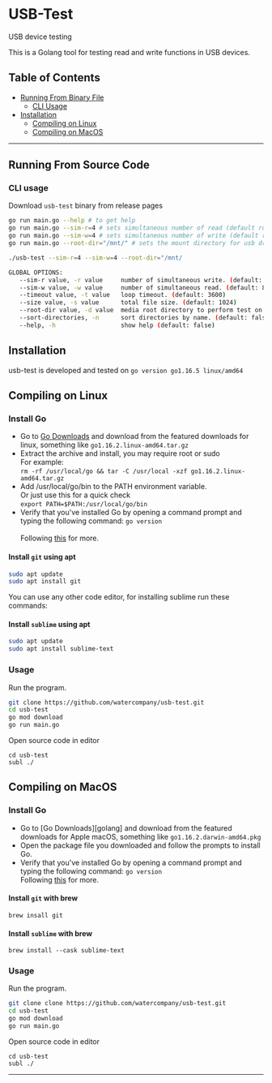 # USB-Test
USB device testing 

This is a Golang tool for testing read and write functions in USB devices.

## Table of Contents
   * [Running From Binary File](#Running-From-BinaryFile)
      * [CLI Usage](#cli-usage)
   * [Installation](#installation)
      * [Compiling on Linux](#compiling-on-linux)
      * [Compiling on MacOS](#compiling-on-macos)

---
## Running From Source Code
### CLI usage

Download `usb-test` binary from release pages

```bash
go run main.go --help # to get help
go run main.go --sim-r=4 # sets simultaneous number of read (default runtime.GOMAXPROCS(0)) - alias(r)
go run main.go --sim-w=4 # sets simultaneous number of write (default runtime.GOMAXPROCS(0)) - alias(w)
go run main.go --root-dir="/mnt/" # sets the mount directory for usb drives (default "/mnt/") - alias(d)

./usb-test --sim-r=4 --sim-w=4 --root-dir="/mnt/
```

```bash
GLOBAL OPTIONS:
   --sim-r value, -r value     number of simultaneous write. (default: 8)
   --sim-w value, -w value     number of simultaneous read. (default: 8)
   --timeout value, -t value   loop timeout. (default: 3600)
   --size value, -s value      total file size. (default: 1024)
   --root-dir value, -d value  media root directory to perform test on. (default: "/mnt/")
   --sort-directories, -n      sort directories by name. (default: false)
   --help, -h                  show help (default: false)
```

## Installation
usb-test is developed and tested on `go version go1.16.5 linux/amd64`

## Compiling on Linux
### Install Go
* Go to [Go Downloads](https://golang.org/dl/) and download from the featured downloads for linux, something like `go1.16.2.linux-amd64.tar.gz`
* Extract the archive and install, you may require root or sudo \
For example: \
   ```rm -rf /usr/local/go && tar -C /usr/local -xzf go1.16.2.linux-amd64.tar.gz```
* Add /usr/local/go/bin to the PATH environment variable. \
Or just use this for a quick check \
```export PATH=$PATH:/usr/local/go/bin```
* Verify that you've installed Go by opening a command prompt and typing the following command: `go version`\
\
Following [this](https://golang.org/doc/install) for more.

#### Install `git` using apt

```bash
sudo apt update
sudo apt install git
```
You can use any other code editor, for installing sublime run these commands:
#### Install `sublime` using apt
```bash
sudo apt update
sudo apt install sublime-text
```

### Usage
Run the program.
```bash
git clone https://github.com/watercompany/usb-test.git
cd usb-test
go mod download
go run main.go
```

Open source code in editor
```!bash
cd usb-test
subl ./
```

## Compiling on MacOS
### Install Go
* Go to [Go Downloads][golang] and download from the featured downloads for Apple macOS, something like `go1.16.2.darwin-amd64.pkg`
* Open the package file you downloaded and follow the prompts to install Go.
* Verify that you've installed Go by opening a command prompt and typing the following command: `go version`\
Following [this](https://golang.org/doc/install) for more.

#### Install `git` with brew

```!bash
brew insall git
```

#### Install `sublime` with brew
```!bash
brew install --cask sublime-text
```

### Usage
Run the program.
```bash
git clone clone https://github.com/watercompany/usb-test.git
cd usb-test
go mod download
go run main.go
```

Open source code in editor
```!bash
cd usb-test
subl ./
```

---

